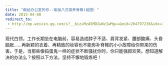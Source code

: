 ```yaml
---
title: "献给办公室的你--瑜伽八式保养脊椎(组图）"
date: 2015-04-08
redirect_to:
 - http://mp.weixin.qq.com/s?__biz=MzA5MDIwNzIwMg==&mid=204797236&idx=3&sn=04beae8ce53d3eb670fb1af675d5188c&scene=1&key=b2574200810f04e832abaa1206d59a53cd17b20d912c7728453fd3fc6bf76e6404d156b60fc6c23ca802008a898a91ab&ascene=0&uin=NTI1OTI4MDU1&devicetype=iMac+MacBookPro5%2C5+OSX+OSX+10.10.2+build(14C1514)&version=11020012&pass_ticket=17gckPxhQpsXqI01BOL4B6RQZU4AQ9iqBLOWluM1ttFpYwSQds0k%2FxMjVrg2iuJ%2B
---
```


现代白领，工作长期坐在电脑前，容易造成脖子不适、肩背发紧、腰部酸痛、头昏脑胀……再新颖的衣着、再精致的妆容也不能弥补脊椎的小小故障给你带来的伤害。于是，当那些像捣蛋鬼一样的症状不断骚扰你时，你只能强颜欢笑。想知道解决的办法么？按照以下方法，坚持不懈地锻炼吧！
